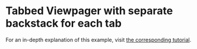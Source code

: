 # Tabbed Viewpager with separate backstack for each tab

For an in-depth explanation of this example, visit [the corresponding tutorial](https://medium.com/@nilan/separate-back-navigation-for-a-tabbed-view-pager-in-android-459859f607e4).
